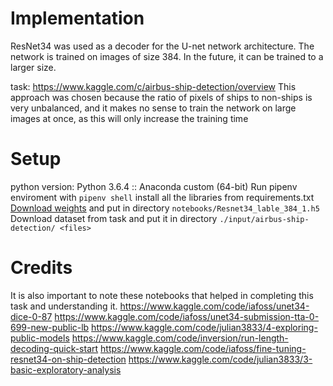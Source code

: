 # Implementation 
ResNet34 was used as a decoder for the U-net network architecture. 
The network is trained on images of size 384. 
In the future, it can be trained to a larger size.

task: 
https://www.kaggle.com/c/airbus-ship-detection/overview
This approach was chosen because the ratio of pixels of ships to non-ships is very unbalanced, and it makes no sense to train the network on large images at once, as this will only increase the training time  

# Setup 
 python version: Python 3.6.4 :: Anaconda custom (64-bit)
 Run pipenv enviroment with `pipenv shell`
 install all the libraries from requirements.txt
 [Download weights](https://drive.google.com/file/d/1GXtzxA8plwZEfGU5_aoJuGTNsj5WpMSD/view?usp=sharing) and put in directory `notebooks/Resnet34_lable_384_1.h5`
 Download dataset from task and put it in directory `./input/airbus-ship-detection/ <files>`
 
# Credits 
It is also important to note these notebooks that helped in completing this task and understanding it.
https://www.kaggle.com/code/iafoss/unet34-dice-0-87
https://www.kaggle.com/code/iafoss/unet34-submission-tta-0-699-new-public-lb
https://www.kaggle.com/code/julian3833/4-exploring-public-models
https://www.kaggle.com/code/inversion/run-length-decoding-quick-start
https://www.kaggle.com/code/iafoss/fine-tuning-resnet34-on-ship-detection
https://www.kaggle.com/code/julian3833/3-basic-exploratory-analysis